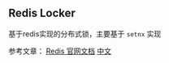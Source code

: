 Redis Locker
----
基于redis实现的分布式锁，主要基于 `setnx` 实现

参考文章：
[Redis 官网文档](https://redis.io/topics/distlock)
[中文](http://ifeve.com/redis-lock/)